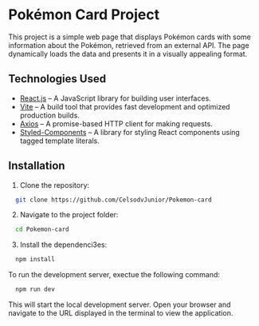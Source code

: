 # Pokémon Card Project

This project is a simple web page that displays Pokémon cards with some information about the Pokémon, retrieved from an external API. The page dynamically loads the data and presents it in a visually appealing format.

## Technologies Used

- [React.js](https://reactjs.org/) – A JavaScript library for building user interfaces.
- [Vite](https://vitejs.dev/) – A build tool that provides fast development and optimized production builds.
- [Axios](https://axios-http.com/) – A promise-based HTTP client for making requests.
- [Styled-Components](https://styled-components.com/) – A library for styling React components using tagged template literals.

## Installation

1. Clone the repository:
  ```bash
    git clone https://github.com/CelsodvJunior/Pokemon-card
  ```

2. Navigate to the project folder:
  ```bash
    cd Pokemon-card
  ```

3. Install the dependenci3es:
  ```bash
    npm install
  ```

To run the development server, exectue the following command:
  ```bash
    npm run dev
  ```

This will start the local development server. Open your browser and navigate to the URL displayed
in the terminal to view the application.



